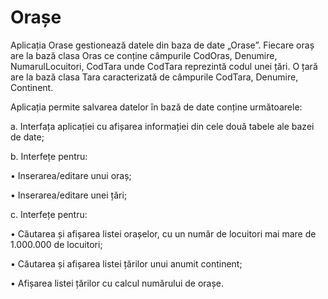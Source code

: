# Orașe

Aplicația Orase gestionează datele din baza de date „Orase”. Fiecare oraș are la bază clasa Oras ce conține câmpurile CodOras, Denumire, NumarulLocuitori, CodTara unde CodTara reprezintă codul unei țări. 
O țară are la bază clasa Tara caracterizată de câmpurile CodTara, Denumire, Continent.

Aplicația permite salvarea datelor în bază de date conține următoarele:

a. Interfața aplicației cu afișarea informației din cele două tabele ale bazei de date;

b. Interfețe pentru:

• Inserarea/editare unui oraș;

• Inserarea/editare unei țări;

c. Interfețe pentru:

• Căutarea și afișarea listei orașelor, cu un număr de locuitori mai mare de 1.000.000 de locuitori;

• Căutarea și afișarea listei țărilor unui anumit continent;

• Afișarea listei țărilor cu calcul numărului de orașe.
